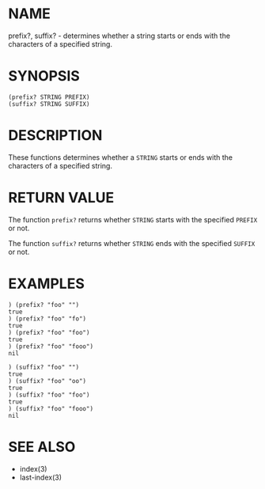 # NAME
prefix?, suffix? - determines whether a string starts or ends with the characters of a specified string.

# SYNOPSIS

    (prefix? STRING PREFIX)
    (suffix? STRING SUFFIX)

# DESCRIPTION
These functions determines whether a `STRING` starts or ends with the characters of a specified string.

# RETURN VALUE
The function `prefix?` returns whether `STRING` starts with the specified `PREFIX` or not.

The function `suffix?` returns whether `STRING` ends with the specified `SUFFIX` or not.

# EXAMPLES

    ) (prefix? "foo" "")
    true
    ) (prefix? "foo" "fo")
    true
    ) (prefix? "foo" "foo")
    true
    ) (prefix? "foo" "fooo")
    nil

    ) (suffix? "foo" "")
    true
    ) (suffix? "foo" "oo")
    true
    ) (suffix? "foo" "foo")
    true
    ) (suffix? "foo" "fooo")
    nil


# SEE ALSO
- index(3)
- last-index(3)
